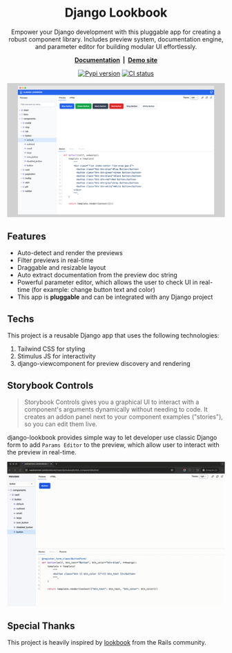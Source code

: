 <div align="center">

<h1>Django Lookbook</h1>

<p>Empower your Django development with this pluggable app for creating a robust component library. Includes preview system, documentation engine, and parameter editor for building modular UI effortlessly.</p>

<p><strong><a href="https://django-lookbook.readthedocs.io/en/latest/">Documentation</a> &nbsp;|&nbsp; <a href="https://saashammer.com/lookbook/">Demo site</a></strong></p>

<p><a href="https://pypi.org/project/django-lookbook/"><img src="https://badge.fury.io/py/django-lookbook.svg" alt="Pypi version"></a>
<a href="https://github.com/rails-inspire-django/django-lookbook/actions/workflows/runtests.yml"><img src="https://github.com/rails-inspire-django/django-lookbook/actions/workflows/runtests.yml/badge.svg" alt="CI status"></a></p>

</div>

![Django Lookbook UI](.github/assets/lookbook_ui.png)

## Features

- Auto-detect and render the previews
- Filter previews in real-time
- Draggable and resizable layout
- Auto extract documentation from the preview doc string
- Powerful parameter editor, which allows the user to check UI in real-time (for example: change button text and color)
- This app is **pluggable** and can be integrated with any Django project

## Techs

This project is a reusable Django app that uses the following technologies:

1. Tailwind CSS for styling
2. Stimulus JS for interactivity
3. django-viewcomponent for preview discovery and rendering

## Storybook Controls

> Storybook Controls gives you a graphical UI to interact with a component's arguments dynamically without needing to code. It creates an addon panel next to your component examples ("stories"), so you can edit them live.

django-lookbook provides simple way to let developer use classic Django form to add `Params Editor` to the preview, which allow user to interact with the preview in real-time.

![Params Editor](.github/assets/params-editor.gif)

## Special Thanks

This project is heavily inspired by [lookbook](https://github.com/lookbook-hq/lookbook) from the Rails community.
